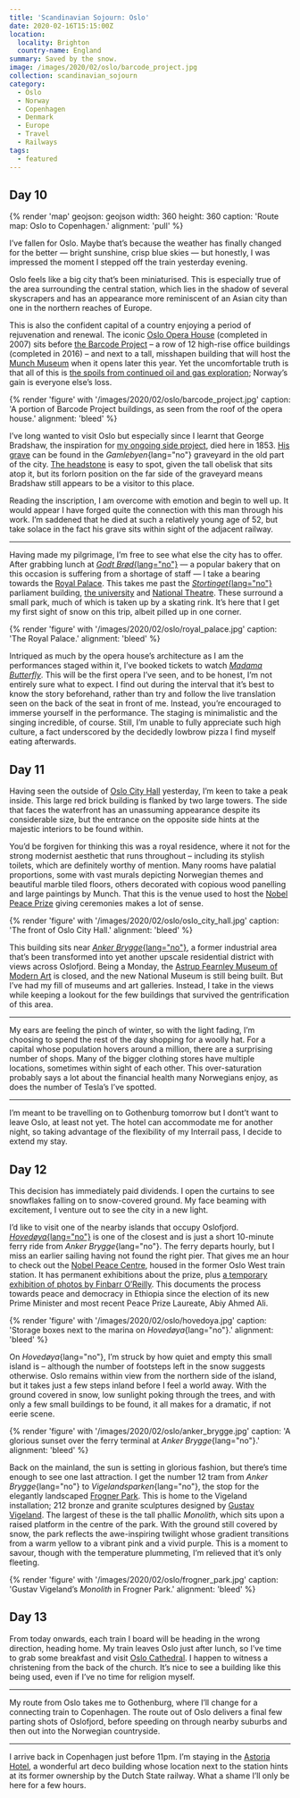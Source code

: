 ```yaml
---
title: 'Scandinavian Sojourn: Oslo'
date: 2020-02-16T15:15:00Z
location:
  locality: Brighton
  country-name: England
summary: Saved by the snow.
image: /images/2020/02/oslo/barcode_project.jpg
collection: scandinavian_sojourn
category:
  - Oslo
  - Norway
  - Copenhagen
  - Denmark
  - Europe
  - Travel
  - Railways
tags:
  - featured
---
```

## Day 10

{% render 'map'
  geojson: geojson
  width: 360
  height: 360
  caption: 'Route map: Oslo to Copenhagen.'
  alignment: 'pull'
%}

I’ve fallen for Oslo. Maybe that’s because the weather has finally changed for the better — bright sunshine, crisp blue skies — but honestly, I was impressed the moment I stepped off the train yesterday evening.

Oslo feels like a big city that’s been miniaturised. This is especially true of the area surrounding the central station, which lies in the shadow of several skyscrapers and has an appearance more reminiscent of an Asian city than one in the northern reaches of Europe.

This is also the confident capital of a country enjoying a period of rejuvenation and renewal. The iconic [Oslo Opera House][1] (completed in 2007) sits before [the Barcode Project][2] – a row of 12 high-rise office buildings (completed in 2016) – and next to a tall, misshapen building that will host the [Munch Museum][3] when it opens later this year. Yet the uncomfortable truth is that all of this is [the spoils from continued oil and gas exploration][4]; Norway’s gain is everyone else’s loss.

{% render 'figure' with '/images/2020/02/oslo/barcode_project.jpg'
  caption: 'A portion of Barcode Project buildings, as seen from the roof of the opera house.'
  alignment: 'bleed'
%}

I’ve long wanted to visit Oslo but especially since I learnt that George Bradshaw, the inspiration for [my ongoing side project][5], died here in 1853. [His grave][6] can be found in the *Gamlebyen*{lang="no"} graveyard in the old part of the city. [The headstone][7] is easy to spot, given the tall obelisk that sits atop it, but its forlorn position on the far side of the graveyard means Bradshaw still appears to be a visitor to this place.

Reading the inscription, I am overcome with emotion and begin to well up. It would appear I have forged quite the connection with this man through his work. I’m saddened that he died at such a relatively young age of 52, but take solace in the fact his grave sits within sight of the adjacent railway.

* * *

Having made my pilgrimage, I’m free to see what else the city has to offer. After grabbing lunch at [*Godt Brød*{lang="no"}][8] — a popular bakery that on this occasion is suffering from a shortage of staff — I take a bearing towards the [Royal Palace][9]. This takes me past the [*Stortinget*{lang="no"}][10] parliament building, [the university][11] and [National Theatre][12]. These surround a small park, much of which is taken up by a skating rink. It’s here that I get my first sight of snow on this trip, albeit pilled up in one corner.

{% render 'figure' with '/images/2020/02/oslo/royal_palace.jpg'
  caption: 'The Royal Palace.'
  alignment: 'bleed'
%}

Intriqued as much by the opera house’s architecture as I am the performances staged within it, I’ve booked tickets to watch [*Madama Butterfly*][13]. This will be the first opera I’ve seen, and to be honest, I’m not entirely sure what to expect. I find out during the interval that it’s best to know the story beforehand, rather than try and follow the live translation seen on the back of the seat in front of me. Instead, you’re encouraged to immerse yourself in the performance. The staging is minimalistic and the singing incredible, of course. Still, I’m unable to fully appreciate such high culture, a fact underscored by the decidedly lowbrow pizza I find myself eating afterwards.

## Day 11

Having seen the outside of [Oslo City Hall][14] yesterday, I’m keen to take a peak inside. This large red brick building is flanked by two large towers. The side that faces the waterfront has an unassuming appearance despite its considerable size, but the entrance on the opposite side hints at the majestic interiors to be found within.

You’d be forgiven for thinking this was a royal residence, where it not for the strong modernist aesthetic that runs throughout – including its stylish toilets, which are definitely worthy of mention. Many rooms have palatial proportions, some with vast murals depicting Norwegian themes and beautiful marble tiled floors, others decorated with copious wood panelling and large paintings by Munch. That this is the venue used to host the [Nobel Peace Prize][15] giving ceremonies makes a lot of sense.

{% render 'figure' with '/images/2020/02/oslo/oslo_city_hall.jpg'
  caption: 'The front of Oslo City Hall.'
  alignment: 'bleed'
%}

This building sits near [*Anker Brygge*{lang="no"}][16], a former industrial area that’s been transformed into yet another upscale residential district with views across Oslofjord. Being a Monday, the [Astrup Fearnley Museum of Modern Art][17] is closed, and the new National Museum is still being built. But I’ve had my fill of museums and art galleries. Instead, I take in the views while keeping a lookout for the few buildings that survived the gentrification of this area.

* * *

My ears are feeling the pinch of winter, so with the light fading, I’m choosing to spend the rest of the day shopping for a woolly hat. For a capital whose population hovers around a million, there are a surprising number of shops. Many of the bigger clothing stores have multiple locations, sometimes within sight of each other. This over-saturation probably says a lot about the financial health many Norwegians enjoy, as does the number of Tesla’s I’ve spotted.

* * *

I’m meant to be travelling on to Gothenburg tomorrow but I dont’t want to leave Oslo, at least not yet. The hotel can accommodate me for another night, so taking advantage of the flexibility of my Interrail pass, I decide to extend my stay.

## Day 12

This decision has immediately paid dividends. I open the curtains to see snowflakes falling on to snow-covered ground. My face beaming with excitement, I venture out to see the city in a new light.

I’d like to visit one of the nearby islands that occupy Oslofjord. [*Hovedøya*{lang="no"}][18] is one of the closest and is just a short 10-minute ferry ride from *Anker Brygge*{lang="no"}. The ferry departs hourly, but I miss an earlier sailing having not found the right pier. That gives me an hour to check out the [Nobel Peace Centre][19], housed in the former Oslo West train station. It has permanent exhibitions about the prize, plus [a temporary exhibition of photos by Finbarr O’Reilly][20]. This documents the process towards peace and democracy in Ethiopia since the election of its new Prime Minister and most recent Peace Prize Laureate, Abiy Ahmed Ali.

{% render 'figure' with '/images/2020/02/oslo/hovedoya.jpg'
  caption: 'Storage boxes next to the marina on *Hovedøya*{lang="no"}.'
  alignment: 'bleed'
%}

On *Hovedøya*{lang="no"}, I’m struck by how quiet and empty this small island is – although the number of footsteps left in the snow suggests otherwise. Oslo remains within view from the northern side of the island, but it takes just a few steps inland before I feel a world away. With the ground covered in snow, low sunlight poking through the trees, and with only a few small buildings to be found, it all makes for a dramatic, if not eerie scene.

{% render 'figure' with '/images/2020/02/oslo/anker_brygge.jpg'
  caption: 'A glorious sunset over the ferry terminal at *Anker Brygge*{lang="no"}.'
  alignment: 'bleed'
%}

Back on the mainland, the sun is setting in glorious fashion, but there’s time enough to see one last attraction. I get the number 12 tram from *Anker Brygge*{lang="no"} to *Vigelandsparken*{lang="no"}, the stop for the elegantly landscaped [Frogner Park][21]. This is home to the Vigeland installation; 212 bronze and granite sculptures designed by [Gustav Vigeland][22]. The largest of these is the tall phallic <cite>Monolith</cite>, which sits upon a raised platform in the centre of the park. With the ground still covered by snow, the park reflects the awe-inspiring twilight whose gradient transitions from a warm yellow to a vibrant pink and a vivid purple. This is a moment to savour, though with the temperature plummeting, I’m relieved that it’s only fleeting.

{% render 'figure' with '/images/2020/02/oslo/frogner_park.jpg'
  caption: 'Gustav Vigeland’s <cite>Monolith</cite> in Frogner Park.'
  alignment: 'bleed'
%}

## Day 13

From today onwards, each train I board will be heading in the wrong direction, heading home. My train leaves Oslo just after lunch, so I’ve time to grab some breakfast and visit [Oslo Cathedral][23]. I happen to witness a christening from the back of the church. It’s nice to see a building like this being used, even if I’ve no time for religion myself.

* * *

My route from Oslo takes me to Gothenburg, where I’ll change for a connecting train to Copenhagen. The route out of Oslo delivers a final few parting shots of Oslofjord, before speeding on through nearby suburbs and then out into the Norwegian countryside.

* * *

I arrive back in Copenhagen just before 11pm. I’m staying in the [Astoria Hotel][24], a wonderful art deco building whose location next to the station hints at its former ownership by the Dutch State railway. What a shame I’ll only be here for a few hours.

[1]: https://en.wikipedia.org/wiki/Oslo_Opera_House
[2]: https://en.wikipedia.org/wiki/Barcode_Project
[3]: https://munchmuseet.no/en/
[4]: https://foreignpolicy.com/2018/09/19/norways-green-delusions-oil-gas-drilling/
[5]: /projects/bradshaws_guide
[6]: https://www.findagrave.com/memorial/142189089
[7]: /photos/1580652557
[8]: https://www.godtbrod.no
[9]: https://en.wikipedia.org/wiki/Royal_Palace%2C_Oslo
[10]: https://en.wikipedia.org/wiki/Storting
[11]: https://en.wikipedia.org/wiki/University_of_Oslo
[12]: https://en.wikipedia.org/wiki/National_Theatre_(Oslo)
[13]: https://www.operaen.no/en/Productions/madama-butterfly-oslo-operahouse-opera/
[14]: https://en.wikipedia.org/wiki/Oslo_City_Hall
[15]: https://www.nobelprize.org/prizes/peace/
[16]: https://en.wikipedia.org/wiki/Aker_Brygge
[17]: https://www.afmuseet.no/en
[18]: https://en.wikipedia.org/wiki/Hovedøya
[19]: https://en.wikipedia.org/wiki/Nobel_Peace_Center
[20]: https://www.nobelpeacecenter.org/en/exhibitions/2019-peace-prize-exhibition
[21]: https://en.wikipedia.org/wiki/Frogner_Park
[22]: https://en.wikipedia.org/wiki/Gustav_Vigeland
[23]: https://en.wikipedia.org/wiki/Oslo_Cathedral
[24]: http://www.astoriahotel-copenhagen.com
